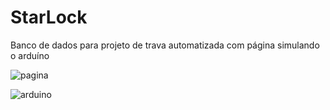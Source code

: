 # StarLock
Banco de dados para projeto de trava automatizada com página simulando o arduíno

![pagina](https://github.com/samuelmp58/starLock/assets/16710763/54d29abc-0b5c-4b76-8956-5cce69199d4a)

![arduino](https://github.com/samuelmp58/starLock/assets/16710763/32ee1e1c-482c-4f36-b3a7-626df1eca12d)
